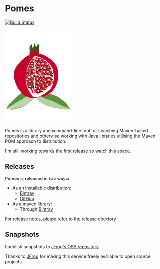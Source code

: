 # Pomes

[![Build Status](https://travis-ci.org/pomes/pomes.svg?branch=master)](https://travis-ci.org/pomes/pomes)

![Pomes logo - a pomegranate](https://github.com/pomes/pomes/blob/master/resources/logo/pomegranate-300px.png)

Pomes is a library and command-line tool for searching Maven-based repositories and otherwise working with
Java libraries utilising the Maven POM approach to distribution.

I'm still working towards the first release so watch this space.

## Releases
Pomes is released in two ways:

* As an installable distribution:
    * [Bintray](https://bintray.com/pomes/Release)
    * [GitHub](https://github.com/pomes/pomes/releases)
* As a maven library:
    * Through [Bintray](https://bintray.com/pomes/pomes)

For release notes, please refer to the [release directory](tree/master/release/)

## Snapshots
I publish snapshots to [JFrog's OSS repository](https://oss.jfrog.org/webapp/#/artifacts/browse/simple/General/oss-snapshot-local/com/github/pomes)

Thanks to [JFrog](https://www.jfrog.com/) for making this service freely available to open source projects.
